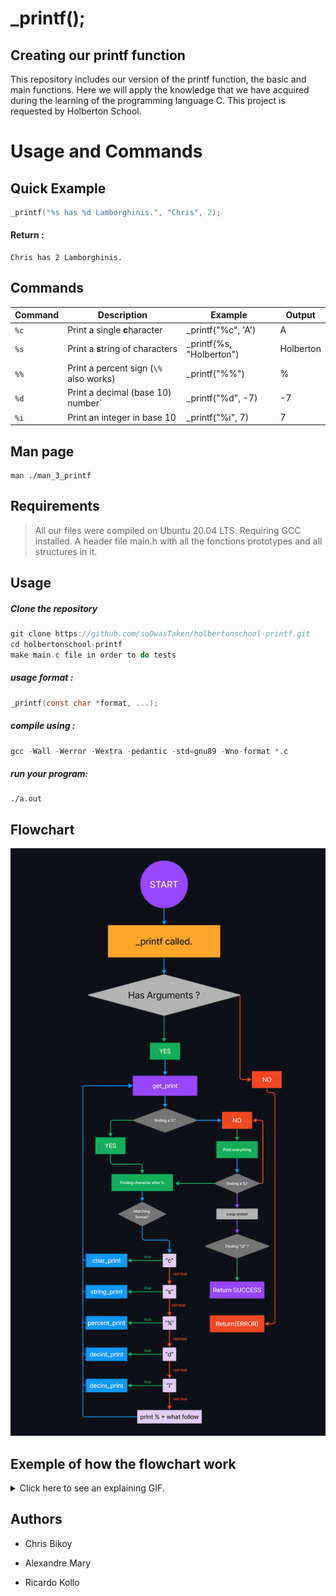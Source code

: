 

# _printf();
##   Creating our printf function
This repository includes our version of the printf function, the basic and main functions. Here we will apply the knowledge that we have acquired during the learning of the programming language C.
This project is requested by Holberton School.





# Usage and Commands

## Quick Example
```c
_printf("%s has %d Lamborghinis.", "Chris", 2);
```
#### Return :
```
Chris has 2 Lamborghinis.
```

## Commands

| Command     | Description                                                                                                            | Example                  | Output   |
|-------------|------------------------------------------------------------------------------------------------------------------------|--------------------------|----------|
| `%c`        | Print a single  **c**haracter                                                                                          | _printf("%c", 'A')       | A        |
| `%s`        | Print a **s**tring of characters                                                                                       | _printf(%s, "Holberton") | Holberton|
| `%%`        | Print a percent sign (`\%` also works)                                                                                   | _printf("%%")            | %        |
| `%d`        | Print a decimal (base 10) number`                                                                                      | _printf("%d", -7)        |-7        |
| `%i`        | Print an integer in base 10                                                                                            | _printf("%i", 7)         | 7        |

## Man page
    man ./man_3_printf
## Requirements

>All our  files were compiled on Ubuntu 20.04 LTS.
> Requiring GCC installed.
> A header file main.h with all the fonctions prototypes and all structures in it.

## Usage
##### Clone the repository
```c
git clone https://github.com/soOwasTaken/holbertonschool-printf.git
cd holbertonschool-printf
make main.c file in order to do tests
```
##### usage format :
```c
_printf(const char *format, ...);
```
##### compile using :
```c
gcc -Wall -Werror -Wextra -pedantic -std=gnu89 -Wno-format *.c
```
##### run your program:
    ./a.out
##   Flowchart
![alt text](flowchart.png)

##   Exemple of how the flowchart work
<details>
  <summary>Click here to see an explaining GIF.</summary>
  
![Alt text](gif-flowchart.gif)
  
</details>

##   Authors

-   Chris Bikoy

-   Alexandre Mary

-   Ricardo Kollo
